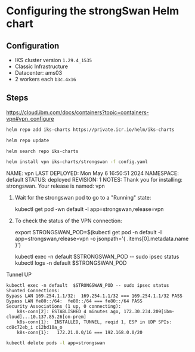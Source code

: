 # Configuring the strongSwan Helm chart

## Configuration

* IKS cluster version `1.29.4_1535`
* Classic Infrastructure
* Datacenter: ams03
* 2 workers each `b3c.4x16`

## Steps

https://cloud.ibm.com/docs/containers?topic=containers-vpn#vpn_configure

```sh
helm repo add iks-charts https://private.icr.io/helm/iks-charts
```

```sh
helm repo update
```

```sh
helm search repo iks-charts
```

```sh
helm install vpn iks-charts/strongswan -f config.yaml
```

NAME: vpn
LAST DEPLOYED: Mon May  6 16:50:51 2024
NAMESPACE: default
STATUS: deployed
REVISION: 1
NOTES:
Thank you for installing: strongswan.   Your release is named: vpn

1. Wait for the strongswan pod to go to a "Running" state:

    kubectl get pod -wn default -l app=strongswan,release=vpn

2. To check the status of the VPN connection:

    export STRONGSWAN_POD=$(kubectl get pod -n default -l app=strongswan,release=vpn -o jsonpath='{ .items[0].metadata.name }')

    kubectl exec -n default  $STRONGSWAN_POD -- sudo ipsec status
    kubectl logs -n default  $STRONGSWAN_POD

Tunnel UP

```
kubectl exec -n default  $STRONGSWAN_POD -- sudo ipsec status
Shunted Connections:
Bypass LAN 169.254.1.1/32:  169.254.1.1/32 === 169.254.1.1/32 PASS
Bypass LAN fe80::/64:  fe80::/64 === fe80::/64 PASS
Security Associations (1 up, 0 connecting):
    k8s-conn[2]: ESTABLISHED 4 minutes ago, 172.30.234.209[ibm-cloud]...10.137.85.26[on-prem]
    k8s-conn{1}:  INSTALLED, TUNNEL, reqid 1, ESP in UDP SPIs: cd8c72eb_i c12bd10a_o
    k8s-conn{1}:   172.21.0.0/16 === 192.168.0.0/20
```

```sh
kubectl delete pods -l app=strongswan
```